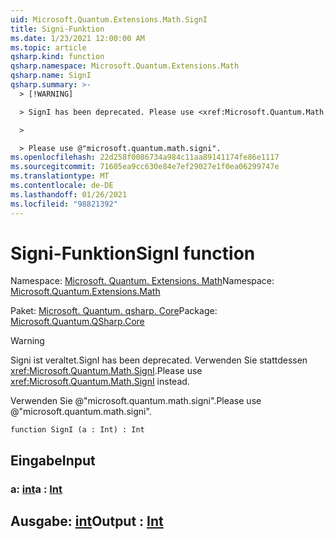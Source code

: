```yaml
---
uid: Microsoft.Quantum.Extensions.Math.SignI
title: Signi-Funktion
ms.date: 1/23/2021 12:00:00 AM
ms.topic: article
qsharp.kind: function
qsharp.namespace: Microsoft.Quantum.Extensions.Math
qsharp.name: SignI
qsharp.summary: >-
  > [!WARNING]

  > SignI has been deprecated. Please use <xref:Microsoft.Quantum.Math.SignI> instead.

  >

  > Please use @"microsoft.quantum.math.signi".
ms.openlocfilehash: 22d258f0086734a984c11aa89141174fe86e1117
ms.sourcegitcommit: 71605ea9cc630e84e7ef29027e1f0ea06299747e
ms.translationtype: MT
ms.contentlocale: de-DE
ms.lasthandoff: 01/26/2021
ms.locfileid: "98821392"
---
```

# <a name="signi-function"></a><span data-ttu-id="95f4d-102">Signi-Funktion</span><span class="sxs-lookup"><span data-stu-id="95f4d-102">SignI function</span></span>

<span data-ttu-id="95f4d-103">Namespace: [Microsoft. Quantum. Extensions. Math](xref:Microsoft.Quantum.Extensions.Math)</span><span class="sxs-lookup"><span data-stu-id="95f4d-103">Namespace: [Microsoft.Quantum.Extensions.Math](xref:Microsoft.Quantum.Extensions.Math)</span></span>

<span data-ttu-id="95f4d-104">Paket: [Microsoft. Quantum. qsharp. Core](https://nuget.org/packages/Microsoft.Quantum.QSharp.Core)</span><span class="sxs-lookup"><span data-stu-id="95f4d-104">Package: [Microsoft.Quantum.QSharp.Core](https://nuget.org/packages/Microsoft.Quantum.QSharp.Core)</span></span>


> [!WARNING]
> <span data-ttu-id="95f4d-105">Signi ist veraltet.</span><span class="sxs-lookup"><span data-stu-id="95f4d-105">SignI has been deprecated.</span></span> <span data-ttu-id="95f4d-106">Verwenden Sie stattdessen <xref:Microsoft.Quantum.Math.SignI>.</span><span class="sxs-lookup"><span data-stu-id="95f4d-106">Please use <xref:Microsoft.Quantum.Math.SignI> instead.</span></span>
>
> <span data-ttu-id="95f4d-107">Verwenden Sie @"microsoft.quantum.math.signi".</span><span class="sxs-lookup"><span data-stu-id="95f4d-107">Please use @"microsoft.quantum.math.signi".</span></span>



```qsharp
function SignI (a : Int) : Int
```


## <a name="input"></a><span data-ttu-id="95f4d-108">Eingabe</span><span class="sxs-lookup"><span data-stu-id="95f4d-108">Input</span></span>

### <a name="a--int"></a><span data-ttu-id="95f4d-109">a: [int](xref:microsoft.quantum.lang-ref.int)</span><span class="sxs-lookup"><span data-stu-id="95f4d-109">a : [Int](xref:microsoft.quantum.lang-ref.int)</span></span>





## <a name="output--int"></a><span data-ttu-id="95f4d-110">Ausgabe: [int](xref:microsoft.quantum.lang-ref.int)</span><span class="sxs-lookup"><span data-stu-id="95f4d-110">Output : [Int](xref:microsoft.quantum.lang-ref.int)</span></span>

